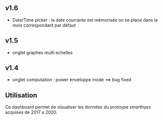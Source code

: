 v1.6
----
- Date/Time picker : la date courrante est mémorisée on se place dans le mois correspondant par défaut

v1.5
----
- onglet graphes multi echelles

v1.4
----
- onglet computation : power enveloppe mode ==> bug fixed

Utilisation
----
Ce dashboard permet de visualiser les données du protoype smarthyes acquises de 2017 a 2020.
